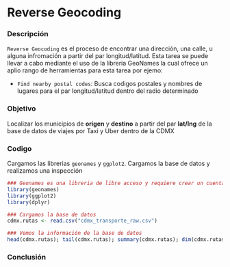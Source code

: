 # Reverse Geocoding

### Descripción
```Reverse Geocoding``` es el proceso de encontrar una dirección, una calle, u alguna infromación a partir del par longitud/latitud. Esta tarea se puede llevar a cabo mediante
el uso de la libreria GeoNames la cual ofrece un aplio rango de herramientas para esta tarea por ejemo:

- ```Find nearby postal codes```: Busca codigos postales y nombres de lugares para el par longitud/latitud dentro del radio determinado

### Objetivo
Localizar los municipios de **origen** y **destino** a partir del par **lat/lng** de la base de datos de viajes por Taxi y Uber dentro de la CDMX

### Codigo

Cargamos las librerias ```geonames``` y ```ggplot2```. Cargamos la base de datos y realizamos una inspección
```R
### Geonames es una libreria de libre acceso y requiere crear un cuenta
library(geonames)
library(ggplot2)
library(dplyr)

### Cargamos la base de datos
cdmx.rutas <- read.csv("cdmx_transporte_raw.csv")

### Vemos la información de la base de datos
head(cdmx.rutas); tail(cdmx.rutas); summary(cdmx.rutas); dim(cdmx.rutas);
```


### Conclusión
